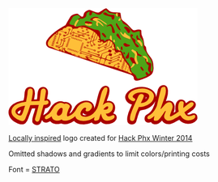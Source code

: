 <img src="hackphxtaco.png">

<a href="http://filibertos.com/">Locally inspired</a> logo created for <a href="http://hackphx.com/arduino_wearables_winter2014/">Hack Phx Winter 2014</a>

Omitted shadows and gradients to limit colors/printing costs 

Font = <a href="https://github.com/uplaod/Strato">STRATO</a>
